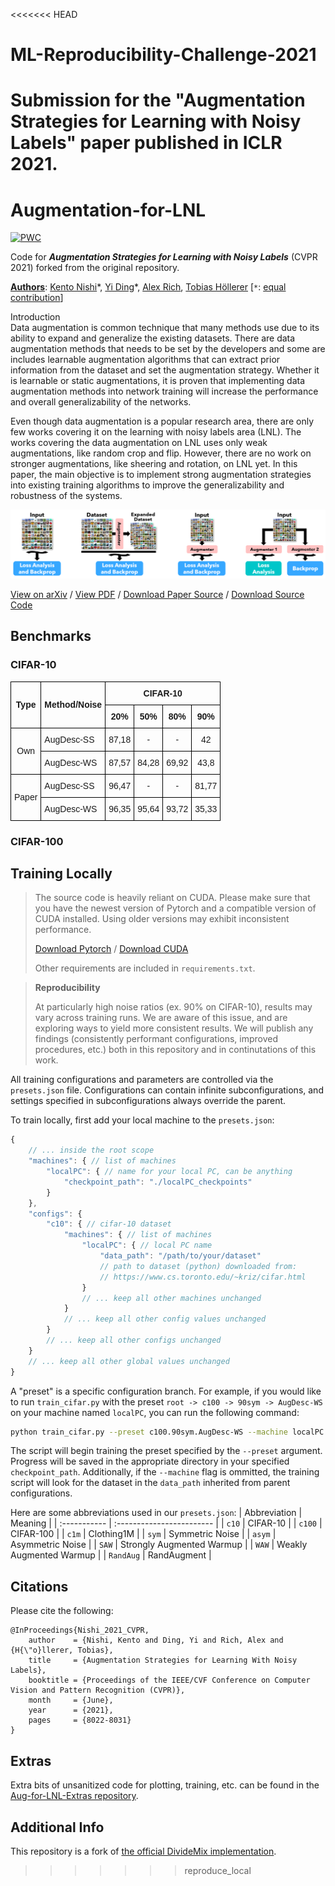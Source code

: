 <<<<<<< HEAD
# ML-Reproducibility-Challenge-2021
Submission for the "Augmentation Strategies for Learning with Noisy Labels" paper published in ICLR 2021.
=======
# Augmentation-for-LNL

[![PWC](https://img.shields.io/endpoint.svg?url=https://paperswithcode.com/badge/augmentation-strategies-for-learning-with/image-classification-on-clothing1m)](https://paperswithcode.com/sota/image-classification-on-clothing1m?p=augmentation-strategies-for-learning-with)

Code for ***Augmentation Strategies for Learning with Noisy Labels*** (CVPR 2021) forked from the original repository.

**[Authors](mailto:kento24gs@outlook.com,yding@cs.ucsb.edu,anrich@cs.ucsb.edu,holl@cs.ucsb.edu)**: [Kento Nishi](mailto:kento24gs@outlook.com)\*, [Yi Ding](mailto:yding@cs.ucsb.edu)\*, [Alex Rich](mailto:anrich@cs.ucsb.edu), [Tobias Höllerer](mailto:holl@cs.ucsb.edu) [`*`: [equal contribution](mailto:kento24gs@outlook.com,yding@cs.ucsb.edu)]

<summary>Introduction</summary>
Data augmentation is common technique that many methods use due to its ability to expand and generalize the existing datasets. There are data augmentation methods that needs to be set by the developers and some are includes learnable augmentation algorithms that can extract prior information from the dataset and set the augmentation strategy. Whether it is learnable or static augmentations, it is proven that implementing data augmentation methods into network training will increase the performance and overall generalizability of the networks. 

Even though data augmentation is a popular research area, there are only few works covering it on the learning with noisy labels area (LNL). The works covering the data augmentation on LNL uses only weak augmentations, like random crop and flip. However, there are no work on stronger augmentations, like sheering and rotation, on LNL yet. In this paper, the main objective is to implement strong augmentation strategies into existing training algorithms to improve the generalizability and robustness of the systems.


<p align="center">
    <img src="./banner.png" alt="Banner" />
</p>

[View on arXiv](https://arxiv.org/abs/2103.02130) / [View PDF](https://arxiv.org/pdf/2103.02130.pdf) / [Download Paper Source](https://arxiv.org/e-print/2103.02130) / [Download Source Code](https://github.com/KentoNishi/Augmentation-for-LNL/archive/master.zip)

## Benchmarks

<h3>CIFAR-10</h3>
<style type="text/css">
.tg  {border-collapse:collapse;border-spacing:0;}
.tg td{border-color:black;border-style:solid;border-width:1px;font-family:Arial, sans-serif;font-size:14px;
  overflow:hidden;padding:10px 5px;word-break:normal;}
.tg th{border-color:black;border-style:solid;border-width:1px;font-family:Arial, sans-serif;font-size:14px;
  font-weight:normal;overflow:hidden;padding:10px 5px;word-break:normal;}
.tg .tg-bobw{font-weight:bold;text-align:center;vertical-align:bottom}
.tg .tg-wa1i{font-weight:bold;text-align:center;vertical-align:middle}
.tg .tg-nrix{text-align:center;vertical-align:middle}
.tg .tg-7zrl{text-align:left;vertical-align:bottom}
.tg .tg-8d8j{text-align:center;vertical-align:bottom}
</style>
<table class="tg">
<thead>
  <tr>
    <th class="tg-wa1i" rowspan="2">Type</th>
    <th class="tg-wa1i" rowspan="2">Method/Noise</th>
    <th class="tg-bobw" colspan="4">CIFAR-10</th>
  </tr>
  <tr>
    <th class="tg-bobw">20%</th>
    <th class="tg-bobw">50%</th>
    <th class="tg-bobw">80%</th>
    <th class="tg-bobw">90%</th>
  </tr>
</thead>
<tbody>
  <tr>
    <td class="tg-nrix" rowspan="2">Own</td>
    <td class="tg-7zrl">AugDesc-SS</td>
    <td class="tg-8d8j">87,18</td>
    <td class="tg-8d8j">-</td>
    <td class="tg-8d8j">-</td>
    <td class="tg-8d8j">42</td>
  </tr>
  <tr>
    <td class="tg-7zrl">AugDesc-WS</td>
    <td class="tg-8d8j">87,57</td>
    <td class="tg-8d8j">84,28</td>
    <td class="tg-8d8j">69,92</td>
    <td class="tg-8d8j">43,8</td>
  </tr>
  <tr>
    <td class="tg-nrix" rowspan="2">Paper</td>
    <td class="tg-7zrl">AugDesc-SS</td>
    <td class="tg-8d8j">96,47</td>
    <td class="tg-8d8j">-</td>
    <td class="tg-8d8j">-</td>
    <td class="tg-8d8j">81,77</td>
  </tr>
  <tr>
    <td class="tg-7zrl">AugDesc-WS</td>
    <td class="tg-8d8j">96,35</td>
    <td class="tg-8d8j">95,64</td>
    <td class="tg-8d8j">93,72</td>
    <td class="tg-8d8j">35,33</td>
  </tr>
</tbody>
</table>

<h3>CIFAR-100</h3>

## Training Locally

> The source code is heavily reliant on CUDA. Please make sure that you have the newest version of Pytorch and a compatible version of CUDA installed. Using older versions may exhibit inconsistent performance.
>
> [Download Pytorch](https://pytorch.org/get-started/locally/)
> /
> [Download CUDA](https://developer.nvidia.com/cuda-downloads)
>
> Other requirements are included in `requirements.txt`.


> **Reproducibility**
> 
> At particularly high noise ratios (ex. 90% on CIFAR-10), results may vary across training runs.
> We are aware of this issue, and are exploring ways to yield more consistent results.
> We will publish any findings (consistently performant configurations, improved procedures, etc.) both in this repository and in continutations of this work.

All training configurations and parameters are controlled via the `presets.json` file. Configurations can contain infinite subconfigurations, and settings specified in subconfigurations always override the parent.

To train locally, first add your local machine to the `presets.json`:
```javascript
{
    // ... inside the root scope
    "machines": { // list of machines
        "localPC": { // name for your local PC, can be anything
            "checkpoint_path": "./localPC_checkpoints"
        }
    },
    "configs": {
        "c10": { // cifar-10 dataset
            "machines": { // list of machines
                "localPC": { // local PC name
                    "data_path": "/path/to/your/dataset"
                    // path to dataset (python) downloaded from:
                    // https://www.cs.toronto.edu/~kriz/cifar.html
                }
                // ... keep all other machines unchanged
            }
            // ... keep all other config values unchanged
        }
        // ... keep all other configs unchanged
    }
    // ... keep all other global values unchanged
}
```

A "preset" is a specific configuration branch. For example, if you would like to run `train_cifar.py` with the preset  `root -> c100 -> 90sym -> AugDesc-WS` on your machine named `localPC`, you can run the following command:
```bash
python train_cifar.py --preset c100.90sym.AugDesc-WS --machine localPC
```
The script will begin training the preset specified by the `--preset` argument. Progress will be saved in the appropriate directory in your specified `checkpoint_path`. Additionally, if the `--machine` flag is ommitted, the training script will look for the dataset in the `data_path` inherited from parent configurations.

Here are some abbreviations used in our `presets.json`:
| Abbreviation | Meaning                   |
| :----------- | :------------------------ |
| `c10`        | CIFAR-10                  |
| `c100`       | CIFAR-100                 |
| `c1m`        | Clothing1M                |
| `sym`        | Symmetric Noise           |
| `asym`       | Asymmetric Noise          |
| `SAW`        | Strongly Augmented Warmup |
| `WAW`        | Weakly Augmented Warmup   |
| `RandAug`    | RandAugment               |


## Citations
Please cite the following:
```
@InProceedings{Nishi_2021_CVPR,
    author    = {Nishi, Kento and Ding, Yi and Rich, Alex and {H{\"o}llerer, Tobias},
    title     = {Augmentation Strategies for Learning With Noisy Labels},
    booktitle = {Proceedings of the IEEE/CVF Conference on Computer Vision and Pattern Recognition (CVPR)},
    month     = {June},
    year      = {2021},
    pages     = {8022-8031}
}
```

## Extras

Extra bits of unsanitized code for plotting, training, etc. can be found in the [Aug-for-LNL-Extras repository](https://github.com/KentoNishi/Aug-for-LNL-Extras).

## Additional Info
This repository is a fork of [the official DivideMix implementation](https://github.com/LiJunnan1992/DivideMix).
>>>>>>> reproduce_local
